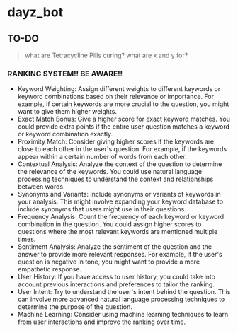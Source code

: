 # dayz_bot

## TO-DO
> what are Tetracycline Pills curing?
> what are x and y for?

### RANKING SYSTEM!! BE AWARE!!
- Keyword Weighting: Assign different weights to different keywords or keyword combinations based on their relevance or importance. For example, if certain keywords are more crucial to the question, you might want to give them higher weights.
- Exact Match Bonus: Give a higher score for exact keyword matches. You could provide extra points if the entire user question matches a keyword or keyword combination exactly.
- Proximity Match: Consider giving higher scores if the keywords are close to each other in the user's question. For example, if the keywords appear within a certain number of words from each other.
- Contextual Analysis: Analyze the context of the question to determine the relevance of the keywords. You could use natural language processing techniques to understand the context and relationships between words.
- Synonyms and Variants: Include synonyms or variants of keywords in your analysis. This might involve expanding your keyword database to include synonyms that users might use in their questions.
- Frequency Analysis: Count the frequency of each keyword or keyword combination in the question. You could assign higher scores to questions where the most relevant keywords are mentioned multiple times.
- Sentiment Analysis: Analyze the sentiment of the question and the answer to provide more relevant responses. For example, if the user's question is negative in tone, you might want to provide a more empathetic response.
- User History: If you have access to user history, you could take into account previous interactions and preferences to tailor the ranking.
- User Intent: Try to understand the user's intent behind the question. This can involve more advanced natural language processing techniques to determine the purpose of the question.
- Machine Learning: Consider using machine learning techniques to learn from user interactions and improve the ranking over time.